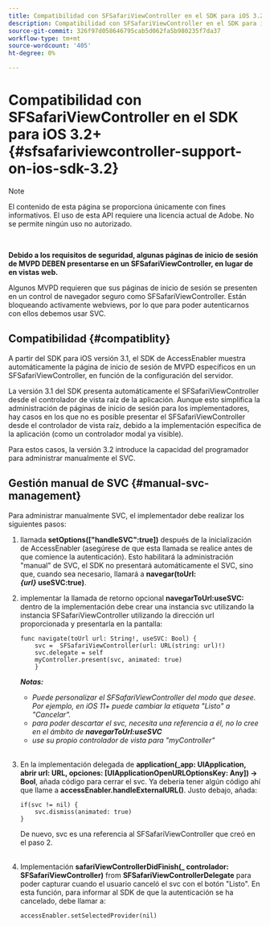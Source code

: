 ```yaml
---
title: Compatibilidad con SFSafariViewController en el SDK para iOS 3.2+
description: Compatibilidad con SFSafariViewController en el SDK para iOS 3.2+
source-git-commit: 326f97d058646795cab5d062fa5b980235f7da37
workflow-type: tm+mt
source-wordcount: '405'
ht-degree: 0%

---
```



# Compatibilidad con SFSafariViewController en el SDK para iOS 3.2+ {#sfsafariviewcontroller-support-on-ios-sdk-3.2}

>[!NOTE]
>
>El contenido de esta página se proporciona únicamente con fines informativos. El uso de esta API requiere una licencia actual de Adobe. No se permite ningún uso no autorizado.

</br>


**Debido a los requisitos de seguridad, algunas páginas de inicio de sesión de MVPD DEBEN presentarse en un SFSafariViewController, en lugar de en vistas web.**

Algunos MVPD requieren que sus páginas de inicio de sesión se presenten en un control de navegador seguro como SFSafariViewController. Están bloqueando activamente webviews, por lo que para poder autenticarnos con ellos debemos usar SVC. 

## Compatibilidad {#compatiblity}

A partir del SDK para iOS versión 3.1, el SDK de AccessEnabler muestra automáticamente la página de inicio de sesión de MVPD específicos en un SFSafariViewController, en función de la configuración del servidor.

La versión 3.1 del SDK presenta automáticamente el SFSafariViewController desde el controlador de vista raíz de la aplicación. Aunque esto simplifica la administración de páginas de inicio de sesión para los implementadores, hay casos en los que no es posible presentar el SFSafariViewController desde el controlador de vista raíz, debido a la implementación específica de la aplicación (como un controlador modal ya visible).

Para estos casos, la versión 3.2 introduce la capacidad del programador para administrar manualmente el SVC.

## Gestión manual de SVC {#manual-svc-management}

Para administrar manualmente SVC, el implementador debe realizar los siguientes pasos:
 

1. llamada **setOptions([&quot;handleSVC&quot;:true])** después de la inicialización de AccessEnabler (asegúrese de que esta llamada se realice antes de que comience la autenticación). Esto habilitará la administración &quot;manual&quot; de SVC, el SDK no presentará automáticamente el SVC, sino que, cuando sea necesario, llamará a **navegar(toUrl:*{url}* useSVC:true)**.  

1. implementar la llamada de retorno opcional **navegarToUrl:useSVC:** dentro de la implementación debe crear una instancia svc utilizando la instancia SFSafariViewController utilizando la dirección url proporcionada y presentarla en la pantalla:

   ```obj-c
   func navigate(toUrl url: String!, useSVC: Bool) {
       svc =  SFSafariViewController(url: URL(string: url)!)
       svc.delegate = self
       myController.present(svc, animated: true)
       }
   ```

   ***Notas:***

   - *Puede personalizar el SFSafariViewController del modo que desee. Por ejemplo, en iOS 11+ puede cambiar la etiqueta &quot;Listo&quot; a &quot;Cancelar&quot;.*
   - *para poder descartar el svc, necesita una referencia a él, no lo cree en el ámbito de **navegarToUrl:useSVC***
   - *use su propio controlador de vista para &quot;myController&quot;*\
       

1. En la implementación delegada de **application(\_app: UIApplication, abrir url: URL, opciones: \[UIApplicationOpenURLOptionsKey: Any\]) -\> Bool**, añada código para cerrar el svc. Ya debería tener algún código ahí que llame a **accessEnabler.handleExternalURL()**. Justo debajo, añada:

   ```obj-c
   if(svc != nil) {
       svc.dismiss(animated: true)
   }
   ```

   De nuevo, svc es una referencia al SFSafariViewController que creó en el paso 2.\
    

1. Implementación **safariViewControllerDidFinish(\_ controlador: SFSafariViewController)** from **SFSafariViewControllerDelegate** para poder capturar cuando el usuario canceló el svc con el botón &quot;Listo&quot;. En esta función, para informar al SDK de que la autenticación se ha cancelado, debe llamar a:

   ```obj-c
   accessEnabler.setSelectedProvider(nil)
   ```

